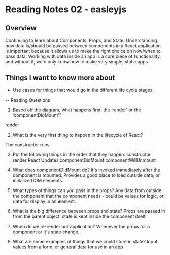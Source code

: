 # Reading Notes 02 - easleyjs

## Overview
Continuing to learn about Components, Props, and State. Understanding how data is/should be passed between components in a React application is important because it allows us to make the right choice on how/when to pass data. Working with data inside an app is a core piece of functionality, and without it, we'd only know how to make very simple, static apps.

## Things I want to know more about
- Use cases for things that would go in the different life cycle stages.

-- Reading Questions
1. Based off the diagram, what happens first, the ‘render’ or the ‘componentDidMount’?

render

2. What is the very first thing to happen in the lifecycle of React?

The constructor runs

3. Put the following things in the order that they happen: 
constructor
render
React Updates
componentDidMount
componentWillUnmount

4. What does componentDidMount do?
It's invoked immediately after the component is mounted. Provides a good place to load outside data, or initialize DOM elements.

5. What types of things can you pass in the props?
Any data from outside the component that the component needs - could be values for logic, or data for display in an element.

6. What is the big difference between props and state?
Props are passed in from the parent object, state is kept inside the component itself.

7. When do we re-render our application?
Whenever the props for a component or it's state change.

8. What are some examples of things that we could store in state?
Input values from a form, or general data for use in an app


